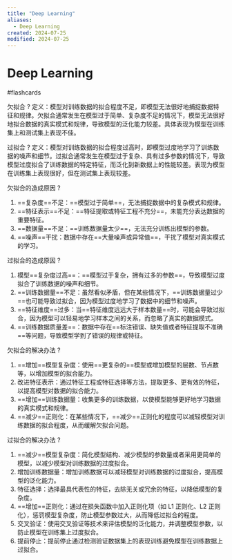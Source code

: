 ```yaml
---
title: "Deep Learning"
aliases:
  - Deep Learning
created: 2024-07-25
modified: 2024-07-25
---
```


# Deep Learning

#flashcards

欠拟合
?
定义：模型对训练数据的拟合程度不足，即模型无法很好地捕捉数据特征和规律。欠拟合通常发生在模型过于简单、复杂度不足的情况下，模型无法很好地拟合数据的真实模式和规律，导致模型的泛化能力较差。具体表现为模型在训练集上和测试集上表现不佳。
<!--SR:!2024-07-29,4,270-->

过拟合
?
定义：模型对训练数据的拟合程度过高时，即模型过度地学习了训练数据的噪声和细节。过拟合通常发生在模型过于复杂、具有过多参数的情况下，导致模型过度拟合了训练数据的特定特征，而泛化到新数据上的性能较差。表现为模型在训练集上表现很好，但在测试集上表现较差。
<!--SR:!2024-07-29,4,270-->

欠拟合的造成原因
?
1. ==复杂度==不足：==模型过于简单==，无法捕捉数据中的复杂模式和规律。
2. ==特征表示==不足：==特征提取或特征工程不充分==，未能充分表达数据的重要特征。
3. ==数据量==不足：==训练数据量太少==，无法充分训练出模型的参数。
4. ==噪声==干扰：数据中存在==大量噪声或异常值==，干扰了模型对真实模式的学习。
<!--SR:!2024-07-28,3,250-->

过拟合的造成原因
?
1. 模型==复杂度过高==：==模型过于复杂，拥有过多的参数==，导致模型过度拟合了训练数据的噪声和细节。
2. ==训练数据量==不足：虽然看似矛盾，但在某些情况下，==训练数据量过少==也可能导致过拟合，因为模型过度地学习了数据中的细节和噪声。
3. ==特征维度==过多：当==特征维度远远大于样本数量==时，可能会导致过拟合，因为模型可以轻易地学习样本之间的关系，而忽略了真实的数据模式。
4. ==训练数据质量差==：数据中存在==标注错误、缺失值或者特征提取不准确==等问题，导致模型学到了错误的规律或特征。

欠拟合的解决办法
?
1. ==增加==模型复杂度：使用==更复杂的==模型或增加模型的层数、节点数等，以增加模型的拟合能力。
2. 改进特征表示：通过特征工程或特征选择等方法，提取更多、更有效的特征，以提高模型对数据的拟合能力。
3. ==增加==训练数据量：收集更多的训练数据，以使模型能够更好地学习数据的真实模式和规律。
4. ==减少==正则化：在某些情况下，==减少==正则化的程度可以减轻模型对训练数据的拟合程度，从而缓解欠拟合问题。

过拟合的解决办法
?
1. ==减少==模型复杂度：简化模型结构、减少模型的参数量或者采用更简单的模型，以减少模型对训练数据的过度拟合。
2. 增加训练数据量：增加训练数据可以减轻模型对训练数据的过度拟合，提高模型的泛化能力。
3. 特征选择：选择最具代表性的特征，去除无关或冗余的特征，以降低模型的复杂度。
4. ==增加==正则化：通过在损失函数中加入正则化项（如 L1 正则化、L2 正则化），惩罚模型复杂度，防止模型参数过大，从而降低过拟合的程度。
5. 交叉验证：使用交叉验证等技术来评估模型的泛化能力，并调整模型参数，以防止模型在训练集上过度拟合。
6. 提前停止：提前停止通过检测验证数据集上的表现训练避免模型在训练数据上过拟合。